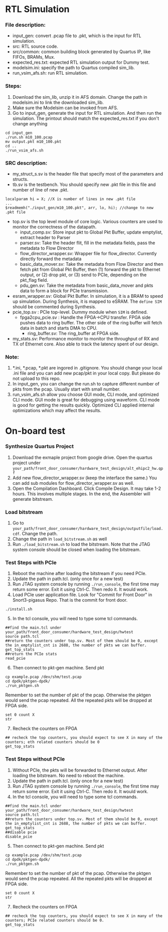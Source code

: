 # RTL Simulation

### File description:
- input_gen: convert .pcap file to .pkt, which is the input for RTL simulation.
- src: RTL source code.
- src/common: common building block generated by Quartus IP, like FIFOs, BRAMs, Mux.
- expected_res.txt: expected RTL simulation output for Dummy test.
- modelsim.ini: specify the path to Quartus compiled sim_lib. 
- run_vsim_afs.sh: run RTL simulation. 

### Steps:
1. Download the sim_lib, unzip it in AFS domain. Change the path in modelsim.ini to link the downloaded sim_lib. 
2. Make sure the Modelsim can be invoked from AFS. 
3. Go to input_gen, generate the input for RTL simulation. And then run the simulation. The printout should match the expected_res.txt if you don't change anything
```
cd input_gen
./run.sh m10_100.pcap
mv output.pkt m10_100.pkt
cd ..
./run_vsim_afs.sh
```
### SRC description:
- my_struct_s.sv is the header file that specify most of the parameters and structs. 
- tb.sv is the testbench. You should specify new .pkt file in this file and number of line of new .pkt.
```
localparam hi = X; //X is number of lines in new .pkt file
...
$readmemh("./input_gen/m10_100.pkt", arr, lo, hi); //change to new .pkt file
```
  - top.sv is the top level module of core logic. Various counters are used to monitor the correctness of the datapath.
    - input_comp.sv: Store input pkt to Global Pkt Buffer, update emptylist, extract header to Parser
    - parser.sv: Take the header flit, fill in the metadata fields, pass the metadata to Flow Director
    - flow_director_wrapper.sv: Wrapper file for flow_director. Currently directly forward the metadata
    - basic_data_mover.sv: Take the metadata from Flow Director and then fetch pkt from Global Pkt Buffer, then (1) forward the pkt to Ethernet output, or (2) drop pkt, or (3) send to PCIe, depending on the pkt_flag field.
    - pdu_gen.sv: Take the metadata from basic_data_mover and pkts data to form a block for PCIe transmission. 
  - esram_wrapper.sv: Global Pkt Buffer. In simulation, it is a BRAM to speed up simulation. During Synthesis, it is mapped to eSRAM. The `define SIM` should be commented during Synthesis. 
  - pcie_top.sv : PCIe top-level. Dummy module when `SIM` is defined. 
    - fpga2cpu_pcie.sv : Handle the FPGA->CPU transfer. FPGA side pushes data to ring buffer. The other side of the ring buffer will fetch data in batch and starts DMA to CPU.
      - ring_buffer.sv: The ring_buffer at FPGA side. 
  - my_stats.sv: Performance monitor to monitor the throughput of RX and TX of Ethernet core. Also able to track the latency spent of our design.  

### Note:
1. \*.ini, \*.pcap, \*.pkt are ingored in .gitignore. You should change your local .ini file and you can add new pcap/pkt in your local copy. But please do not upload to this repo.
2. In input_gen, you can change the run.sh to capture different number of pkts from the pcap. Usually start with small number.
3. run_vsim_afs.sh allow you choose GUI mode, CLI mode, and optimized CLI mode. GUI mode is great for debugging using waveform. CLI mode is good for getting the results quickly. Optimized CLI applied internal optimizations which may affect the results.

# On-board test
### Synthesize Quartus Project
1. Download the exmaple project from google drive. Open the quartus project under `your_path/front_door_consumer/hardware_test_design/alt_ehipc2_hw.qpf`
2. Add new flow_director_wrapper.sv (keep the interface the same.) You can add sub modules for flow_director_wrapper.sv as well.
3. Open the Compilation Dashboard. Click Compile Design. It may take 1-2 hours. This involves multiple stages. In the end, the Assembler will generate bitstream. 

### Load bitstream
1. Go to `your_path/front_door_consumer/hardware_test_design/outputfile/load.cdf`. Change the path.
2. Change the path in `load_bitstream.sh` as well
3. Run `./load_bitstream.sh` to load the bitstream. Note that the JTAG system console should be closed when loading the bitstream. 

### Test Steps with PCIe
1. Reboot the machine after loading the bitstream if you need PCIe. 
2. Update the path in path.tcl. (only once for a new test)
3. Run JTAG system console by running `./run_console`, the first time may return some error. Exit it using Ctrl-C. Then redo it. It would work.
4. Load PCIe user application file. Look for "Commit for Front Door" in Snort3-pigasus Repo. That is the commit for front door. 
```
./install.sh
```
5. In the tcl console, you will need to type some tcl commands.
```
##find the main.tcl under your_path/front_door_consumer/hardware_test_design/hwtest
source path.tcl 
##return the counters under top.sv. Most of them should be 0, except the in_emptylist_cnt is 2688, the number of pkts we can buffer.
get_top_stats 
##return the PCIe stats
read_pcie
```
6. Then connect to pkt-gen machine. Send pkt
```
cp example.pcap /dev/shm/test.pcap
cd dpdk/pktgen-dpdk/
./run_pktgen.sh
```
Remember to set the number of pkt of the pcap. Otherwise the pktgen would send the pcap repeated. All the repeated pkts will be dropped at FPGA side. 
```
set 0 count X
str
```
7. Recheck the counters on FPGA
```
## recheck the top counters, you should expect to see X in many of the counters; eth related counters should be 0
get_top_stats 
```

### Test Steps without PCIe
1. Without PCIe, the pkts will be forwarded to Ethernet output. After loading the bitstream. No need to reboot the machine.
2. Update the path in path.tcl. (only once for a new test)
3. Run JTAG system console by running `./run_console`, the first time may return some error. Exit it using Ctrl-C. Then redo it. It would work.
4. In the tcl console, you will need to type some tcl commands.
```
##find the main.tcl under your_path/front_door_consumer/hardware_test_design/hwtest
source path.tcl 
##return the counters under top.sv. Most of them should be 0, except the in_emptylist_cnt is 2688, the number of pkts we can buffer.
get_top_stats 
##disable pcie
disable_pcie
```
5. Then connect to pkt-gen machine. Send pkt
```
cp example.pcap /dev/shm/test.pcap
cd dpdk/pktgen-dpdk/
./run_pktgen.sh
```
Remember to set the number of pkt of the pcap. Otherwise the pktgen would send the pcap repeated. All the repeated pkts will be dropped at FPGA side. 
```
set 0 count X
str
```
7. Recheck the counters on FPGA
```
## recheck the top counters, you should expect to see X in many of the counters; PCIe related counters should be 0.
get_top_stats 
```

